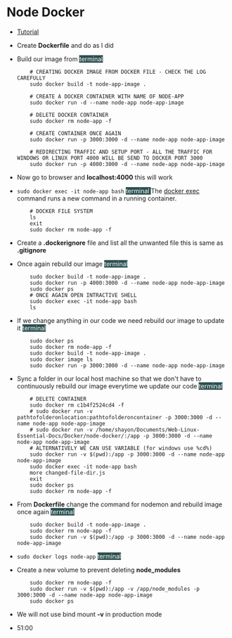 # Node Docker

 - [Tutorial](https://www.youtube.com/watch?v=gm_L69NHuHM)
 - Create **Dockerfile** and do as I did
 - Build our image from <span style="background: #2F4F4F; color:#F0FFFF;">terminal </span>

    ```
        # CREATING DOCKER IMAGE FROM DOCKER FILE - CHECK THE LOG CAREFULLY
        sudo docker build -t node-app-image .

        # CREATE A DOCKER CONTAINER WITH NAME OF NODE-APP
        sudo docker run -d --name node-app node-app-image

        # DELETE DOCKER CONTAINER
        sudo docker rm node-app -f

        # CREATE CONTAINER ONCE AGAIN 
        sudo docker run -p 3000:3000 -d --name node-app node-app-image

        # REDIRECTING TRAFFIC AND SETUP PORT - ALL THE TRAFFIC FOR WINDOWS OR LINUX PORT 4000 WILL BE SEND TO DOCKER PORT 3000
        sudo docker run -p 4000:3000 -d --name node-app node-app-image
    ```
 - Now go to browser and __localhost:4000__ this will work
 - `sudo docker exec -it node-app bash` <span style="background: #2F4F4F; color:#F0FFFF;">terminal </span> The [docker exec](https://docs.docker.com/engine/reference/commandline/exec/) command runs a new command in a running container.
    ```
        # DOCKER FILE SYSTEM
        ls
        exit
        sudo docker rm node-app -f
    ```
 - Create a **.dockerignore** file and list all the unwanted file this is same as **.gitignore** 
 - Once again rebuild our image <span style="background: #2F4F4F; color:#F0FFFF;">terminal </span>
    ```
        sudo docker build -t node-app-image .
        sudo docker run -p 4000:3000 -d --name node-app node-app-image
        sudo docker ps
        # ONCE AGAIN OPEN INTRACTIVE SHELL 
        sudo docker exec -it node-app bash
        ls
    ```
 - If we change anything in our code we need rebuild our image to update it  <span style="background: #2F4F4F; color:#F0FFFF;">terminal </span>
    ```
        sudo docker ps
        sudo docker rm node-app -f
        sudo docker build -t node-app-image .
        sudo docker image ls
        sudo docker run -p 3000:3000 -d --name node-app node-app-image
    ```
 - Sync a folder in our local host machine so that we don't have to continuously rebuild our image everytime we update our code <span style="background: #2F4F4F; color:#F0FFFF;">terminal </span>
    ```
        # DELETE CONTAINER
        sudo docker rm c1b4f2524cd4 -f
        # sudo docker run -v pathtofolderonlocation:pathtofolderoncontainer -p 3000:3000 -d --name node-app node-app-image
        # sudo docker run -v /home/shayon/Documents/Web-Linux-Essential-Docs/Docker/node-docker/:/app -p 3000:3000 -d --name node-app node-app-image
        # ALTERNATIVELY WE CAN USE VARIABLE (for windows use %cd%)
        sudo docker run -v $(pwd):/app -p 3000:3000 -d --name node-app node-app-image
        sudo docker exec -it node-app bash
        more changed-file-dir.js
        exit
        sudo docker ps
        sudo docker rm node-app -f
    ```
 - From **Dockerfile** change the command for nodemon and rebuild image once again <span style="background: #2F4F4F; color:#F0FFFF;">terminal </span>
    ```
        sudo docker build -t node-app-image .
        sudo docker rm node-app -f
        sudo docker run -v $(pwd):/app -p 3000:3000 -d --name node-app node-app-image
    ```
 - `sudo docker logs node-app` <span style="background: #2F4F4F; color:#F0FFFF;">terminal </span>
 - Create a new volume to prevent deleting **node_modules** 
    ```
        sudo docker rm node-app -f
        sudo docker run -v $(pwd):/app -v /app/node_modules -p 3000:3000 -d --name node-app node-app-image
        sudo docker ps
    ```
 - We will not use bind mount **-v** in production mode
 - 51:00
